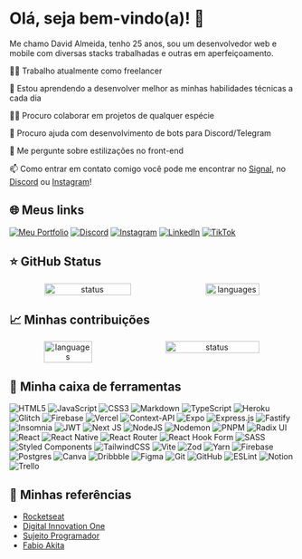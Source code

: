 # Olá, seja bem-vindo(a)! 👋

Me chamo David Almeida, tenho 25 anos, sou um desenvolvedor web e mobile com diversas stacks trabalhadas e outras em aperfeiçoamento.

👩‍💻 Trabalho atualmente como freelancer

🧠 Estou aprendendo a desenvolver melhor as minhas habilidades técnicas a cada dia

👯‍♀️ Procuro colaborar em projetos de qualquer espécie

🤔 Procuro ajuda com desenvolvimento de bots para Discord/Telegram

💬 Me pergunte sobre estilizações no front-end

📫 Como entrar em contato comigo você pode me encontrar no <a href="https://signal.me/#eu/OCa5yL5EtHtyByR9zgHaENZ20v4PRKAJIjfpbvqm1qTYZUXVHLpHvJX-ag5sz2OJ" target="_blank">Signal</a>, no <a href="https://discord.gg/RUx9WxZ" target="_blank">Discord</a> ou <a href="https://instagram.com/davidalmeidadev" target="_blank">Instagram</a>!

## 🌐 Meus links

[![Meu Portfolio](https://img.shields.io/badge/Meu_portfolio-%23d4b51c.svg?logo=playstation&logoColor=white)](https://react-portfolio-3-0.vercel.app/)
[![Discord](https://img.shields.io/badge/Discord-%237289DA.svg?logo=discord&logoColor=white)](https://discord.gg/RUx9WxZ) [![Instagram](https://img.shields.io/badge/Instagram-%23E4405F.svg?logo=Instagram&logoColor=white)](https://instagram.com/davidalmeidadev) [![LinkedIn](https://img.shields.io/badge/LinkedIn-%230077B5.svg?logo=linkedin&logoColor=white)](https://linkedin.com/in/davidalmeidadev) [![TikTok](https://img.shields.io/badge/TikTok-%23.svg?logo=TikTok&logoColor=white)](https://tiktok.com/@davidalmeidadev)


## ⭐ GitHub Status

<div align="center" style="display: flex; justify-content: space-between;" >
  <img alt="status" width="55%" src="https://github-readme-stats.vercel.app/api?username=emeraldknight-sp&theme=github_dark&hide_border=false&include_all_commits=false&count_private=false"/>
  <img alt="languages" width="43.5%" src="https://github-readme-stats.vercel.app/api/top-langs/?username=emeraldknight-sp&theme=github_dark&hide_border=false&include_all_commits=false&count_private=false&layout=compact"/>
</div>

## 📈 Minhas contribuições

<div align="center" style="display: flex; justify-content: space-between;" >
  <img alt="languages" width="41%" src="https://github-contributor-stats.vercel.app/api?username=emeraldknight-sp&limit=5&theme=github_dark&combine_all_yearly_contributions=true"/>
  <img alt="status" width="57.5%" src="https://github-readme-streak-stats.herokuapp.com/?user=emeraldknight-sp&theme=github_dark&hide_border=false"/>
</div>

## 🧰 Minha caixa de ferramentas

![HTML5](https://img.shields.io/badge/html5-%23E34F26.svg?style=for-the-badge&logo=html5&logoColor=white) ![JavaScript](https://img.shields.io/badge/javascript-%23323330.svg?style=for-the-badge&logo=javascript&logoColor=%23F7DF1E) ![CSS3](https://img.shields.io/badge/css3-%231572B6.svg?style=for-the-badge&logo=css3&logoColor=white) ![Markdown](https://img.shields.io/badge/markdown-%23000000.svg?style=for-the-badge&logo=markdown&logoColor=white) ![TypeScript](https://img.shields.io/badge/typescript-%23007ACC.svg?style=for-the-badge&logo=typescript&logoColor=white) ![Heroku](https://img.shields.io/badge/heroku-%23430098.svg?style=for-the-badge&logo=heroku&logoColor=white) ![Glitch](https://img.shields.io/badge/glitch-%233333FF.svg?style=for-the-badge&logo=glitch&logoColor=white) ![Firebase](https://img.shields.io/badge/firebase-%23039BE5.svg?style=for-the-badge&logo=firebase) ![Vercel](https://img.shields.io/badge/vercel-%23000000.svg?style=for-the-badge&logo=vercel&logoColor=white) ![Context-API](https://img.shields.io/badge/Context--Api-000000?style=for-the-badge&logo=react) ![Expo](https://img.shields.io/badge/expo-1C1E24?style=for-the-badge&logo=expo&logoColor=#D04A37) ![Express.js](https://img.shields.io/badge/express.js-%23404d59.svg?style=for-the-badge&logo=express&logoColor=%2361DAFB) ![Fastify](https://img.shields.io/badge/fastify-%23000000.svg?style=for-the-badge&logo=fastify&logoColor=white) ![Insomnia](https://img.shields.io/badge/Insomnia-black?style=for-the-badge&logo=insomnia&logoColor=5849BE) ![JWT](https://img.shields.io/badge/JWT-black?style=for-the-badge&logo=JSON%20web%20tokens) ![Next JS](https://img.shields.io/badge/Next-black?style=for-the-badge&logo=next.js&logoColor=white) ![NodeJS](https://img.shields.io/badge/node.js-6DA55F?style=for-the-badge&logo=node.js&logoColor=white) ![Nodemon](https://img.shields.io/badge/NODEMON-%23323330.svg?style=for-the-badge&logo=nodemon&logoColor=%BBDEAD) ![PNPM](https://img.shields.io/badge/pnpm-%234a4a4a.svg?style=for-the-badge&logo=pnpm&logoColor=f69220) ![Radix UI](https://img.shields.io/badge/radix%20ui-161618.svg?style=for-the-badge&logo=radix-ui&logoColor=white) ![React](https://img.shields.io/badge/react-%2320232a.svg?style=for-the-badge&logo=react&logoColor=%2361DAFB) ![React Native](https://img.shields.io/badge/react_native-%2320232a.svg?style=for-the-badge&logo=react&logoColor=%2361DAFB) ![React Router](https://img.shields.io/badge/React_Router-CA4245?style=for-the-badge&logo=react-router&logoColor=white) ![React Hook Form](https://img.shields.io/badge/React%20Hook%20Form-%23EC5990.svg?style=for-the-badge&logo=reacthookform&logoColor=white) ![SASS](https://img.shields.io/badge/SASS-hotpink.svg?style=for-the-badge&logo=SASS&logoColor=white) ![Styled Components](https://img.shields.io/badge/styled--components-DB7093?style=for-the-badge&logo=styled-components&logoColor=white) ![TailwindCSS](https://img.shields.io/badge/tailwindcss-%2338B2AC.svg?style=for-the-badge&logo=tailwind-css&logoColor=white) ![Vite](https://img.shields.io/badge/vite-%23646CFF.svg?style=for-the-badge&logo=vite&logoColor=white) ![Zod](https://img.shields.io/badge/zod-%233068b7.svg?style=for-the-badge&logo=zod&logoColor=white) ![Yarn](https://img.shields.io/badge/yarn-%232C8EBB.svg?style=for-the-badge&logo=yarn&logoColor=white) ![Firebase](https://img.shields.io/badge/firebase-a08021?style=for-the-badge&logo=firebase&logoColor=ffcd34) ![Postgres](https://img.shields.io/badge/postgres-%23316192.svg?style=for-the-badge&logo=postgresql&logoColor=white) ![Canva](https://img.shields.io/badge/Canva-%2300C4CC.svg?style=for-the-badge&logo=Canva&logoColor=white) ![Dribbble](https://img.shields.io/badge/Dribbble-EA4C89?style=for-the-badge&logo=dribbble&logoColor=white) ![Figma](https://img.shields.io/badge/figma-%23F24E1E.svg?style=for-the-badge&logo=figma&logoColor=white) ![Git](https://img.shields.io/badge/git-%23F05033.svg?style=for-the-badge&logo=git&logoColor=white) ![GitHub](https://img.shields.io/badge/github-%23121011.svg?style=for-the-badge&logo=github&logoColor=white) ![ESLint](https://img.shields.io/badge/ESLint-4B3263?style=for-the-badge&logo=eslint&logoColor=white) ![Notion](https://img.shields.io/badge/Notion-%23000000.svg?style=for-the-badge&logo=notion&logoColor=white) ![Trello](https://img.shields.io/badge/Trello-%23026AA7.svg?style=for-the-badge&logo=Trello&logoColor=white)

## 🔗 Minhas referências

- [Rocketseat](https://www.youtube.com/@rocketseat)
- [Digital Innovation One](https://www.youtube.com/@diomakethechange)
- [Sujeito Programador](https://www.youtube.com/@Sujeitoprogramador)
- [Fabio Akita](https://www.youtube.com/@Akitando)
